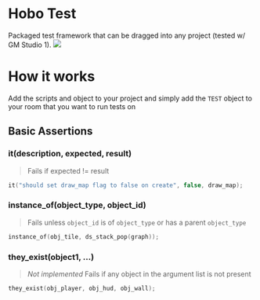 # Hobo Test
Packaged test framework that can be dragged into any project (tested w/ GM Studio 1).
![](http://i.imgur.com/GJXpsJI.gif)

# How it works
Add the scripts and object to your project and simply add the `TEST` object to your room that you want to run tests on
## Basic Assertions
### it(description, expected, result)
> Fails if expected != result
```c
it("should set draw_map flag to false on create", false, draw_map);
```
### instance_of(object_type, object_id)
> Fails unless `object_id` is of `object_type` or has a parent `object_type`
```c
instance_of(obj_tile, ds_stack_pop(graph));
```
### they_exist(object1, ...)
> *Not implemented*
> Fails if any object in the argument list is not present
```c
they_exist(obj_player, obj_hud, obj_wall);
```

